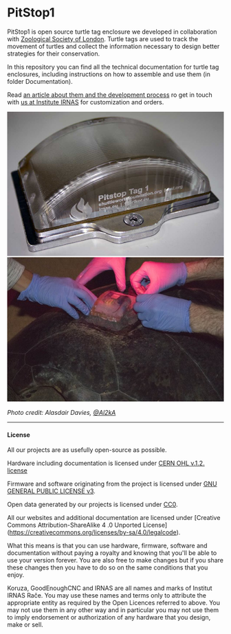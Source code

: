 # PitStop1
PitStop1 is open source turtle tag enclosure we developed in collaboration with [Zoological Society of London](https://www.zsl.org/). Turtle tags are used to track the movement of turtles and collect the information necessary to design better strategies for their conservation. 

In this repository you can find all the technical documentation for turtle tag enclosures, including instructions on how to assemble and use them (in folder Documentation). 

Read [an article about them and the development process](https://www.wildlabs.net/resources/case-studies/how-open-source-technologies-could-dramatically-reduce-cost-tagging-green-sea) ro get in touch with [us at Institute IRNAS](http://irnas.eu) for customization and orders.


![PitStop1](img/turtle-tag-enclosure.jpg)
![PitStop1](img/turtle-tag.jpg)

*Photo credit: Alasdair Davies, [@Al2kA](https://twitter.com/Al2kA)*

---

#### License

All our projects are as usefully open-source as possible.

Hardware including documentation is licensed under [CERN OHL v.1.2. license](http://www.ohwr.org/licenses/cern-ohl/v1.2)

Firmware and software originating from the project is licensed under [GNU GENERAL PUBLIC LICENSE v3](http://www.gnu.org/licenses/gpl-3.0.en.html).

Open data generated by our projects is licensed under [CC0](https://creativecommons.org/publicdomain/zero/1.0/legalcode).

All our websites and additional documentation are licensed under [Creative Commons Attribution-ShareAlike 4 .0 Unported License] (https://creativecommons.org/licenses/by-sa/4.0/legalcode).

What this means is that you can use hardware, firmware, software and documentation without paying a royalty and knowing that you'll be able to use your version forever. You are also free to make changes but if you share these changes then you have to do so on the same conditions that you enjoy.

Koruza, GoodEnoughCNC and IRNAS are all names and marks of Institut IRNAS Rače. 
You may use these names and terms only to attribute the appropriate entity as required by the Open Licences referred to above. You may not use them in any other way and in particular you may not use them to imply endorsement or authorization of any hardware that you design, make or sell.
